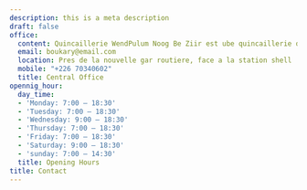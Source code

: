 ```yaml
---
description: this is a meta description
draft: false
office:
  content: Quincaillerie WendPulum Noog Be Ziir est ube quincaillerie de vente de matiel de contruction et divers.
  email: boukary@email.com
  location: Pres de la nouvelle gar routiere, face a la station shell
  mobile: "+226 70340602"
  title: Central Office
opennig_hour:
  day_time:
  - 'Monday: 7:00 – 18:30'
  - 'Tuesday: 7:00 – 18:30'
  - 'Wednesday: 9:00 – 18:30'
  - 'Thursday: 7:00 – 18:30'
  - 'Friday: 7:00 – 18:30'
  - 'Saturday: 9:00 – 18:30'
  - 'sunday: 7:00 – 14:30'
  title: Opening Hours
title: Contact
---
```

